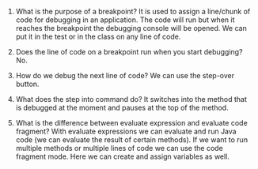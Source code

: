 1. What is the purpose of a breakpoint?
It is used to assign a line/chunk of code for debugging in an application. The code will run but when it reaches the breakpoint the debugging console will be opened. We can put it in the test or in the class on any line of code.

2. Does the line of code on a breakpoint run when you start debugging?
No.

3. How do we debug the next line of code?
We can use the step-over button.

4. What does the step into command do?
It switches into the method that is debugged at the moment and pauses at the top of the method.

5. What is the difference between evaluate expression and evaluate code fragment? 
With evaluate expressions we can evaluate and run Java code (we can evaluate the result of certain methods). If we want to run multiple methods or multiple lines of code we can use the code fragment mode. Here we can create and assign variables as well.
